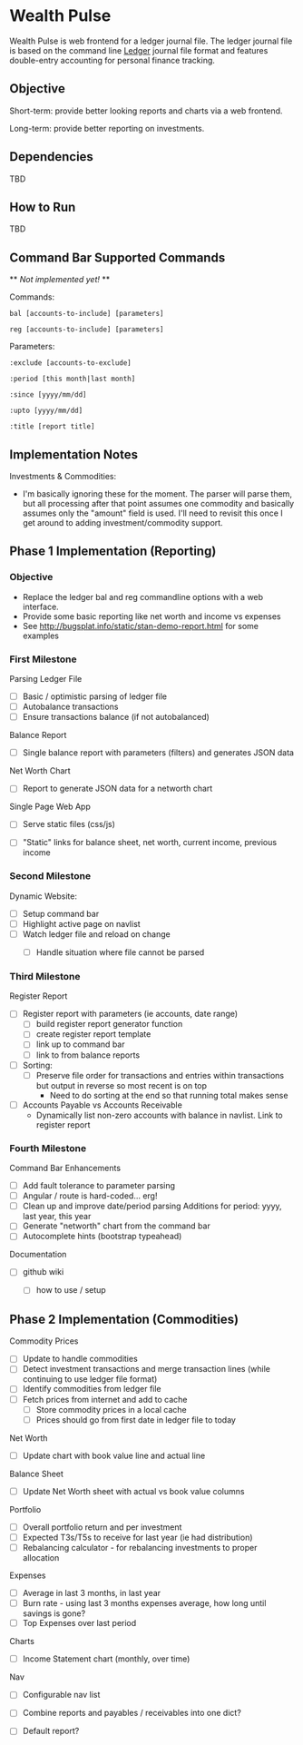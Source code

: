Wealth Pulse
============

Wealth Pulse is web frontend for a ledger journal file. The ledger journal file is based on the command line [Ledger] journal file format and features double-entry accounting for personal finance tracking.


Objective
---------

Short-term: provide better looking reports and charts via a web frontend.

Long-term: provide better reporting on investments.


Dependencies
------------

TBD


How to Run
----------

TBD


Command Bar Supported Commands
------------------------------

** *Not implemented yet!* **

Commands:

	bal [accounts-to-include] [parameters]

	reg [accounts-to-include] [parameters]

Parameters:

	:exclude [accounts-to-exclude]

	:period [this month|last month]

	:since [yyyy/mm/dd]

	:upto [yyyy/mm/dd]

	:title [report title]


Implementation Notes
--------------------

Investments & Commodities:

*	I'm basically ignoring these for the moment. The parser will parse them, but all processing after that point assumes one commodity and basically assumes only the "amount" field is used. I'll need to revisit this once I get around to adding investment/commodity support.


Phase 1 Implementation (Reporting)
----------------------

### Objective

*	Replace the ledger bal and reg commandline options with a web interface.
*	Provide some basic reporting like net worth and income vs expenses
*	See http://bugsplat.info/static/stan-demo-report.html for some examples


### First Milestone

Parsing Ledger File
- [ ] Basic / optimistic parsing of ledger file
- [ ] Autobalance transactions
- [ ] Ensure transactions balance (if not autobalanced)

Balance Report
- [ ] Single balance report with parameters (filters) and generates JSON data

Net Worth Chart
- [ ] Report to generate JSON data for a networth chart

Single Page Web App
- [ ] Serve static files (css/js)
- [ ] "Static" links for balance sheet, net worth, current income, previous income


### Second Milestone

Dynamic Website:
- [ ] Setup command bar
- [ ] Highlight active page on navlist
- [ ] Watch ledger file and reload on change
	- [ ] Handle situation where file cannot be parsed


### Third Milestone

Register Report
- [ ] Register report with parameters (ie accounts, date range)
	- [ ] build register report generator function
	- [ ] create register report template
	- [ ] link up to command bar
	- [ ] link to from balance reports
- [ ] Sorting:
	- [ ] Preserve file order for transactions and entries within transactions but output in reverse so most recent is on top
		- Need to do sorting at the end so that running total makes sense
- [ ] Accounts Payable vs Accounts Receivable
	- Dynamically list non-zero accounts with balance in navlist. Link to register report


### Fourth Milestone

Command Bar Enhancements
- [ ] Add fault tolerance to parameter parsing
- [ ] Angular / route is hard-coded... erg!
- [ ] Clean up and improve date/period parsing
	Additions for period: yyyy, last year, this year
- [ ] Generate "networth" chart from the command bar
- [ ] Autocomplete hints (bootstrap typeahead)

Documentation
- [ ] github wiki
	- [ ] how to use / setup


Phase 2 Implementation (Commodities)
----------------------

Commodity Prices
- [ ] Update to handle commodities
- [ ] Detect investment transactions and merge transaction lines (while continuing to use ledger file format)
- [ ] Identify commodities from ledger file
- [ ] Fetch prices from internet and add to cache
	- [ ] Store commodity prices in a local cache
	- [ ] Prices should go from first date in ledger file to today

Net Worth
- [ ] Update chart with book value line and actual line

Balance Sheet
- [ ] Update Net Worth sheet with actual vs book value columns

Portfolio
- [ ] Overall portfolio return and per investment
- [ ] Expected T3s/T5s to receive for last year (ie had distribution)
- [ ] Rebalancing calculator - for rebalancing investments to proper allocation

Expenses
- [ ] Average in last 3 months, in last year
- [ ] Burn rate - using last 3 months expenses average, how long until savings is gone?
- [ ] Top Expenses over last period

Charts
- [ ] Income Statement chart (monthly, over time)

Nav
- [ ] Configurable nav list
- [ ] Combine reports and payables / receivables into one dict?
- [ ] Default report?


[Ledger]: http://www.ledger-cli.org/
